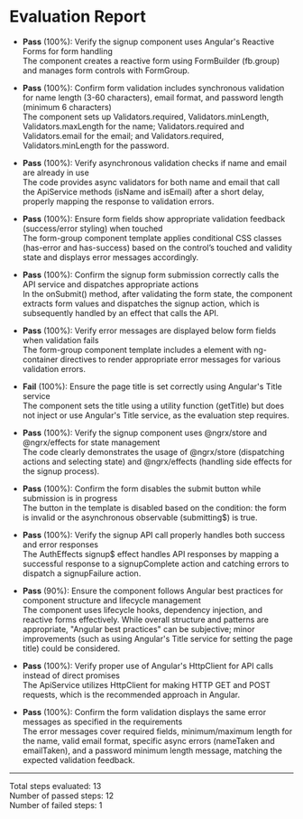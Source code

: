 # Evaluation Report

- **Pass** (100%): Verify the signup component uses Angular's Reactive Forms for form handling  
  The component creates a reactive form using FormBuilder (fb.group) and manages form controls with FormGroup.

- **Pass** (100%): Confirm form validation includes synchronous validation for name length (3-60 characters), email format, and password length (minimum 6 characters)  
  The component sets up Validators.required, Validators.minLength, Validators.maxLength for the name; Validators.required and Validators.email for the email; and Validators.required, Validators.minLength for the password.

- **Pass** (100%): Verify asynchronous validation checks if name and email are already in use  
  The code provides async validators for both name and email that call the ApiService methods (isName and isEmail) after a short delay, properly mapping the response to validation errors.

- **Pass** (100%): Ensure form fields show appropriate validation feedback (success/error styling) when touched  
  The form-group component template applies conditional CSS classes (has-error and has-success) based on the control’s touched and validity state and displays error messages accordingly.

- **Pass** (100%): Confirm the signup form submission correctly calls the API service and dispatches appropriate actions  
  In the onSubmit() method, after validating the form state, the component extracts form values and dispatches the signup action, which is subsequently handled by an effect that calls the API.

- **Pass** (100%): Verify error messages are displayed below form fields when validation fails  
  The form-group component template includes a <span> element with ng-container directives to render appropriate error messages for various validation errors.

- **Fail** (100%): Ensure the page title is set correctly using Angular's Title service  
  The component sets the title using a utility function (getTitle) but does not inject or use Angular's Title service, as the evaluation step requires.

- **Pass** (100%): Verify the signup component uses @ngrx/store and @ngrx/effects for state management  
  The code clearly demonstrates the usage of @ngrx/store (dispatching actions and selecting state) and @ngrx/effects (handling side effects for the signup process).

- **Pass** (100%): Confirm the form disables the submit button while submission is in progress  
  The button in the template is disabled based on the condition: the form is invalid or the asynchronous observable (submitting$) is true.

- **Pass** (100%): Verify the signup API call properly handles both success and error responses  
  The AuthEffects signup$ effect handles API responses by mapping a successful response to a signupComplete action and catching errors to dispatch a signupFailure action.

- **Pass** (90%): Ensure the component follows Angular best practices for component structure and lifecycle management  
  The component uses lifecycle hooks, dependency injection, and reactive forms effectively. While overall structure and patterns are appropriate, "Angular best practices" can be subjective; minor improvements (such as using Angular's Title service for setting the page title) could be considered.

- **Pass** (100%): Verify proper use of Angular's HttpClient for API calls instead of direct promises  
  The ApiService utilizes HttpClient for making HTTP GET and POST requests, which is the recommended approach in Angular.

- **Pass** (100%): Confirm the form validation displays the same error messages as specified in the requirements  
  The error messages cover required fields, minimum/maximum length for the name, valid email format, specific async errors (nameTaken and emailTaken), and a password minimum length message, matching the expected validation feedback.

---

Total steps evaluated: 13  
Number of passed steps: 12  
Number of failed steps: 1